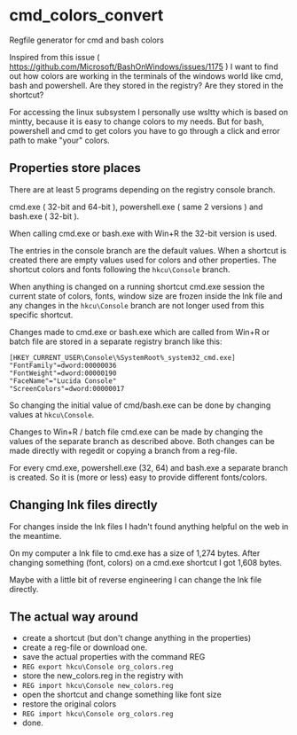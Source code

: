 # cmd_colors_convert
Regfile generator for cmd and bash colors

Inspired from this issue ( https://github.com/Microsoft/BashOnWindows/issues/1175 ) 
I want to find out how colors are working in the terminals of the windows world like cmd, bash and powershell.
Are they stored in the registry? Are they stored in the shortcut?

For accessing the linux subsystem I personally use wsltty which is based on mintty, because it is easy to change colors to my needs. But for bash, powershell and cmd to get colors you have to go through a click and error path to make "your" colors.


## Properties store places

There are at least 5 programs depending on the registry console branch.

cmd.exe ( 32-bit and 64-bit ), powershell.exe ( same 2 versions ) and bash.exe ( 32-bit ).

When calling cmd.exe or bash.exe with Win+R the 32-bit version is used.

The entries in the console branch are the default values.
When a shortcut is created there are empty values used for colors and other properties. The shortcut colors and fonts following the `hkcu\Console` branch.

When anything is changed on a running shortcut cmd.exe session the current state of colors, fonts, window size are frozen inside the lnk file and any changes in the `hkcu\Console` branch are not longer used from this specific shortcut.

Changes made to cmd.exe or bash.exe which are called from Win+R or batch file are stored
in a separate registry branch like this:

```
[HKEY_CURRENT_USER\Console\%SystemRoot%_system32_cmd.exe]
"FontFamily"=dword:00000036
"FontWeight"=dword:00000190
"FaceName"="Lucida Console"
"ScreenColors"=dword:00000017
```

So changing the initial value of cmd/bash.exe can be done by changing values at `hkcu\Console`.

Changes to Win+R / batch file cmd.exe can be made by changing the values of  the separate branch as described above.
Both changes can be made directly with regedit or copying a branch from a reg-file.

For every cmd.exe, powershell.exe (32, 64) and bash.exe a separate branch is created. So it is (more or less) easy to provide different fonts/colors.

## Changing lnk files directly

For changes inside the lnk files I hadn't found anything helpful on the web in the meantime.

On my computer a lnk file to cmd.exe has a size of 1,274 bytes.
After changing something (font, colors) on a cmd.exe shortcut I got 1,608 bytes.

Maybe with a little bit of reverse engineering I can change the lnk file directly.

## The actual way around

- create a shortcut (but don't change anything in the properties)
- create a reg-file or download one.
- save the actual properties with the command REG
- `REG export hkcu\Console org_colors.reg`
- store the new_colors.reg in the registry with
- `REG import hkcu\Console new_colors.reg`
- open the shortcut and change something like font size
- restore the original colors
- `REG import hkcu\Console org_colors.reg`
- done.

